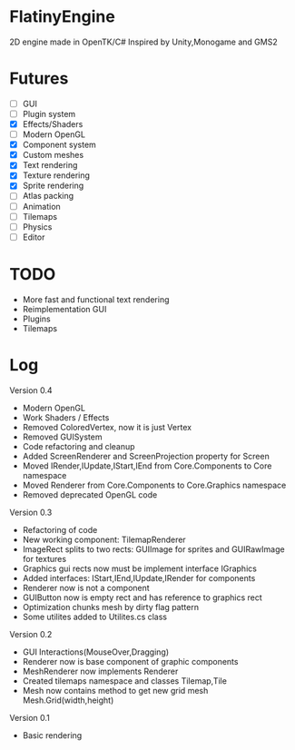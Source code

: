 # FlatinyEngine
2D engine made in OpenTK/C# Inspired by Unity,Monogame and GMS2

# Futures
- [ ] GUI
- [ ] Plugin system
- [x] Effects/Shaders
- [ ] Modern OpenGL
- [x] Component system
- [x] Custom meshes
- [x] Text rendering
- [x] Texture rendering
- [x] Sprite rendering
- [ ] Atlas packing
- [ ] Animation 
- [ ] Tilemaps
- [ ] Physics
- [ ] Editor

# TODO
- More fast and functional text rendering
- Reimplementation GUI
- Plugins
- Tilemaps


# Log

Version 0.4
- Modern OpenGL
- Work Shaders / Effects
- Removed ColoredVertex, now it is just Vertex 
- Removed GUISystem
- Code refactoring and cleanup
- Added ScreenRenderer and ScreenProjection property for Screen
- Moved IRender,IUpdate,IStart,IEnd from Core.Components to Core namespace
- Moved Renderer from Core.Components to Core.Graphics namespace
- Removed deprecated OpenGL code

Version 0.3
- Refactoring of code
- New working component: TilemapRenderer
- ImageRect splits to two rects: GUIImage for sprites and GUIRawImage for textures
- Graphics gui rects now must be implement interface IGraphics
- Added interfaces: IStart,IEnd,IUpdate,IRender for components
- Renderer now is not a component
- GUIButton now is empty rect and has reference to graphics rect
- Optimization chunks mesh by dirty flag pattern
- Some utilites added to Utilites.cs class

Version 0.2
- GUI Interactions(MouseOver,Dragging)
- Renderer now is base component of graphic components
- MeshRenderer now implements Renderer
- Created tilemaps namespace and classes Tilemap,Tile
- Mesh now contains method to get new grid mesh Mesh.Grid(width,height)

Version 0.1
- Basic rendering


